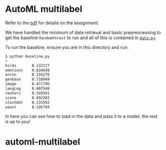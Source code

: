 # AutoML multilabel
Refer to the [pdf](./project_automl_multilabel.pdf) for details on the assignment.

We have handled the minimum of data retrieval and basic prepreocessing to get the
baseline `RandomForest` to run and all of this is contained in [`data.py`](./data.py).

To run the baseline, ensure you are in this directory and run:
```bash
$ python baseline.py
>
birds       0.132177
emotions    0.624649
enron       0.154276
genbase     0.716049
image       0.471796
langLog     0.007548
reuters     0.549591
scene       0.692282
slashdot    0.233592
yeast       0.326794
```

In here you can see how to load in the data and pass it to a model, the rest is up to you!
# automl-multilabel

